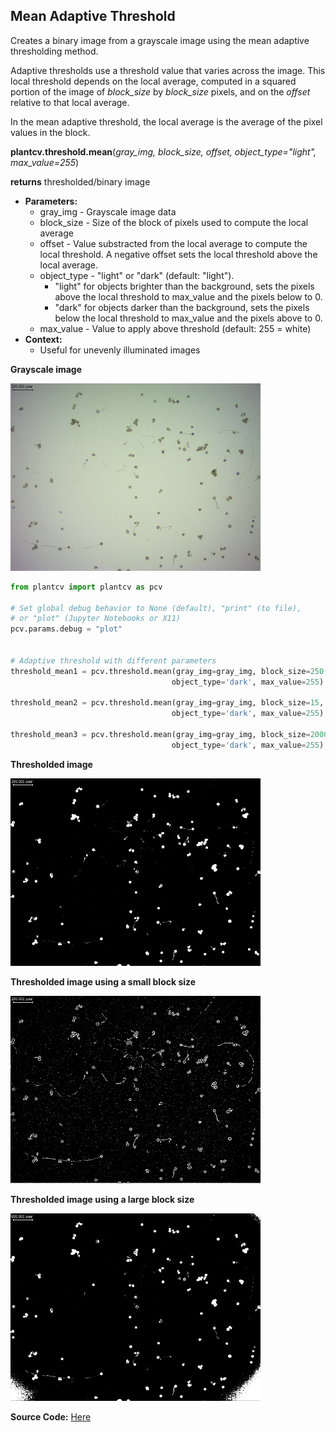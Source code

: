 ## Mean Adaptive Threshold

Creates a binary image from a grayscale image using the mean adaptive thresholding method.

Adaptive thresholds use a threshold value that varies across the image.
This local threshold depends on the local average, computed in a squared portion of the image of
*block_size* by *block_size* pixels, and on the *offset* relative to that local average.

In the mean adaptive threshold, the local average is the average of the pixel values in the block.

**plantcv.threshold.mean**(*gray_img, block_size, offset, object_type="light", max_value=255*)

**returns** thresholded/binary image

- **Parameters:**
    - gray_img - Grayscale image data
    - block_size - Size of the block of pixels used to compute the local average
    - offset - Value substracted from the local average to compute the local threshold.
    A negative offset sets the local threshold above the local average.
    - object_type - "light" or "dark" (default: "light").
      - "light" for objects brighter than the background, sets the pixels above
      the local threshold to max_value and the pixels below to 0.
      - "dark" for objects darker than the background, sets the pixels below the
      local threshold to max_value and the pixels above to 0.
    - max_value - Value to apply above threshold (default: 255 = white)
- **Context:**
    - Useful for unevenly illuminated images


**Grayscale image**

![Screenshot](img/documentation_images/adaptive_threshold/pollen_grains.png)

```python
from plantcv import plantcv as pcv

# Set global debug behavior to None (default), "print" (to file),
# or "plot" (Jupyter Notebooks or X11)
pcv.params.debug = "plot"


# Adaptive threshold with different parameters
threshold_mean1 = pcv.threshold.mean(gray_img=gray_img, block_size=250, offset=25,
                                    object_type='dark', max_value=255)

threshold_mean2 = pcv.threshold.mean(gray_img=gray_img, block_size=15, offset=5,
                                    object_type='dark', max_value=255)

threshold_mean3 = pcv.threshold.mean(gray_img=gray_img, block_size=2000, offset=25,
                                    object_type='dark', max_value=255)
```

**Thresholded image**

![Screenshot](img/documentation_images/adaptive_threshold/pollen_grains_adaptive_mean_250-25_scaled.png)

**Thresholded image using a small block size**

![Screenshot](img/documentation_images/adaptive_threshold/pollen_grains_adaptive_mean_15-5_scaled.png)

**Thresholded image using a large block size**

![Screenshot](img/documentation_images/adaptive_threshold/pollen_grains_adaptive_mean_2000-25_scaled.png)

**Source Code:** [Here](https://github.com/danforthcenter/plantcv/blob/main/plantcv/plantcv/threshold/threshold_methods.py)
